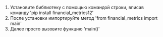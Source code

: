 1. Установите библиотеку с помощью командой строки, вписав команду 'pip install financial_metrics12'
2. После установки импортируйте метод 'from financial_metrics import main'
3. Далее просто вызовите функцию 'main()'